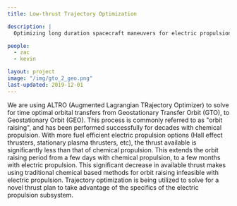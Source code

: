 ```yaml
---
title: Low-thrust Trajectory Optimization

description: |
  Optimizing long duration spacecraft maneuvers for electric propulsion. 

people:
  - zac
  - kevin

layout: project
image: "/img/gto_2_geo.png"
last-updated: 2019-12-01
---
```


We are using ALTRO (Augmented Lagrangian TRajectory Optimizer) to solve for time optimal orbital transfers from Geostationary Transfer Orbit (GTO), to Geostationary Orbit (GEO). This process is commonly referred to as "orbit raising", and has been performed successfully for decades with chemical propulsion. With more fuel efficient electric propulsion options (Hall effect thrusters, stationary plasma thrusters, etc), the thrust available is significantly less than that of chemical propulsion. This extends the orbit raising period from a few days with chemical propulsion, to a few months with electric propulsion. This significant decrease in available thrust makes using traditional chemical based methods for orbit raising infeasible with electric propulsion. Trajectory optimization is being utilized to solve for a novel thrust plan to take advantage of the specifics of the electric propulsion subsystem. 

